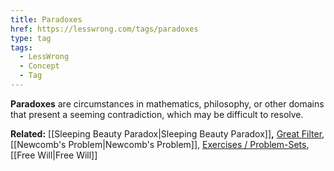 ```yaml
---
title: Paradoxes
href: https://lesswrong.com/tags/paradoxes
type: tag
tags:
  - LessWrong
  - Concept
  - Tag
---
```


**Paradoxes** are circumstances in mathematics, philosophy, or other domains that present a seeming contradiction, which may be difficult to resolve.

**Related:** [[Sleeping Beauty Paradox|Sleeping Beauty Paradox]]**,** [Great Filter](https://www.lesswrong.com/tag/great-filter), [[Newcomb's Problem|Newcomb's Problem]],  [Exercises / Problem-Sets](https://www.lesswrong.com/tag/exercises-problem-sets), [[Free Will|Free Will]]